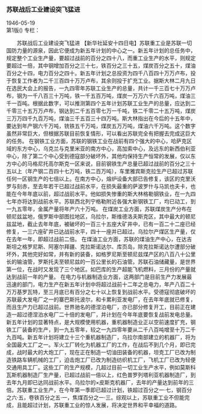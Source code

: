 ### 苏联战后工业建设突飞猛进  

1946-05-19  
第1版()
专栏：

　　苏联战后工业建设突飞猛进
    【新华社延安十四日电】苏联重工业是苏联一切国防力量的源泉，因此它便成为新五年计划的中心之一。新五年计划的总任务中，规定整个工业生产量，要超过战前的百分之四十八，而重工业生产的水平，则规定要超过一倍，其中钢增加百分之三十七，铁百分之三十五，煤炭百分之五十，煤油百分之十四，电力百分之四十。新五年计划之总投资为四千八百四十万万卢布，投于恢复工作者为二千三百四十万万卢布，其余则投于扩充工业。据斯大林二月九日在选民大会上的报告，一九四零年苏联工业生产的总量，共计一千三百七十万万卢布，钢为一千八百三十万吨，铁一千五百万吨，煤炭一万万六千六百万吨，煤油三千一百吨。根据此数字，可以推测第四个五年计划苏联工业生产的总量，应达到二千零三十五万万卢布，钢达到二千五百零七万一千吨，铁二千零二十五万吨，煤炭三万万四千九百万吨，煤油三千五百三十四万吨。斯大林指出在今后的十五年中，要达到年产钢六千万吨，铣铁五千万吨，煤炭五万万吨，煤油六千万吨。这个数字虽然非常巨大，但根据苏联目前恢复情形，可以看出苏联完全有把握去完成这巨大的任务。
    在钢铁工业方面，苏联的钢铁工业在战前有四个强大的中心，哈萨克区域的东方中心，乌克兰与克里米亚的南方中心，高加索中心，及远东的新西伯利亚中心，除了第二个中心受到德寇部分破坏外，其他均保持生产恒常的发展，仅以东方中心的马格尼托高尔斯克一区来说，目前钢铁生产总量已超过战前的百分之三十五以上（年产钢二百四十七万吨，铁二百万吨），车里雅宾斯克拉生产已超过苏联任何一区钢生产的七倍以上。在南方中心，熔炉设备大部已告修复，该区的克里沃罗与刻赤，至去年若干已超过战前水平，在损失最重的萨波罗什与马凯也夫卡，也能在今年年底以前，超过战前水平。他如损失惨重的斯大林格勒钢铁业，在一九四七年亦将达到战前水平。苏联西北列宁格勒附近各强大新钢铁工厂，均已动工，到一九五零年，金属产量将年产六十万吨。
    在煤炭工业方面，苏联煤炭生产分布在顿尼兹盆地，俄罗斯中部图拉地区，乌拉尔，斯维德洛夫斯克区，其中最大的顿尼兹盆地，截止去年年底，被破坏的一百三十五座大矿井中，已有一百二十二座已经修复，一三六座矿井已达战前水平，四十一座并已超过。乌拉尔产煤区生产量，仅在去年一年，即超过战前二倍。
    在煤油工业方面，苏联的煤油生产中心，在达吉斯坦之格罗尼斯、阿塞尔拜疆、克拉斯诺达尔、库页岛，除克拉斯诺达尔遭部分破坏外，其他完好如常，并有新的装备，如格罗尼斯至顿尼兹煤产区的八百八十公里长的输油管，罗斯托夫至顿尼兹的一百公里长的石油管。苏联石油储藏量，是世界第一位，在战时又发现了三个地区。如巴库的生产超能飞机燃料，三月份的产量就达到战前一年的产量。
    在电力与机器制造业方面，这两部门是目前生产力发展最迅速的部门，电力生产在新五年计划中将超过战前十二年之总电力，年产八百二十万万基罗瓦特，至三月底已有百分之七十以上恢复到战前水平。受德寇彻底破坏的苏联最大发电厂之一的寨巴斯托波尔，和卡累利亚发电厂，在去年年底就已修复，而且生产力已超过战前。世界驰名的德涅泊电厂，亦已部分修复开工，目前正在建造一超过德涅泊水电厂二十倍的发电厂，并计划在今年年底要恢复战前发电总量。新五年计划的显著特点，是大规模使用机器，重机器制造业正以空前速度扩充，钢铁工厂装备的生产，到一九五零年，较之一九四零年要从二千八百吨增至十万二千九百吨。新五年计划将建立十三个重机器制造厂，乌拉尔南部建立的机器厂，将为全国最大工厂之一。军火工厂转化为机器工厂的工作，在战后不到几个月，即已完成，战时最大的大炮工厂，现在正在制造一切油田装备的机器，坦克工厂已改为制造铁路车辆机械的工厂，迫击炮工厂已改为制造纺织机工厂，飞机工厂已改为轻便交通用具工厂。这些工厂的生产规模，几超过目前一切工业生产水平，例如莫斯科瓦斯机器制造厂生产量，已超过战前一倍以上，红色普罗列塔利亚机器制造厂，到去年九月即已达同战前水平。乌拉尔的×皮斯克机器厂，去年的产量达到前年的三倍。苏联重工业生产，在今年第一季即已超过计划，铁超过百分之一·七，钢百分之六·五，卷铁百分之五·一，焦煤百分之一·三。综观以上，苏联重工业不但能完成，且能超过计划，苏联重工业的惊人发展，将决定世界和平幸福的道路。  
